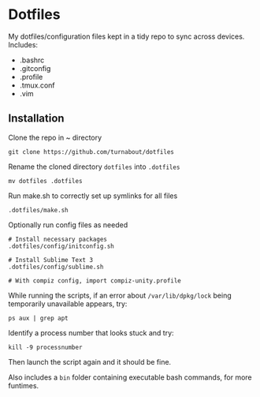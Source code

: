 # Dotfiles

My dotfiles/configuration files kept in a tidy repo to sync across devices. Includes:

* .bashrc
* .gitconfig
* .profile
* .tmux.conf
* .vim



## Installation

Clone the repo in ~ directory 

```
git clone https://github.com/turnabout/dotfiles
```


Rename the cloned directory `dotfiles` into `.dotfiles`

```
mv dotfiles .dotfiles
```


Run make.sh to correctly set up symlinks for all files

```
.dotfiles/make.sh
```


Optionally run config files as needed

```
# Install necessary packages
.dotfiles/config/initconfig.sh

# Install Sublime Text 3
.dotfiles/config/sublime.sh

# With compiz config, import compiz-unity.profile
```

While running the scripts, if an error about `/var/lib/dpkg/lock` being temporarily unavailable appears, try:
```
ps aux | grep apt
```

Identify a process number that looks stuck and try:
```
kill -9 processnumber
```

Then launch the script again and it should be fine.

Also includes a `bin` folder containing executable bash commands, for more funtimes.